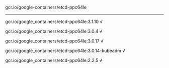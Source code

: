 gcr.io/google-containers/etcd-ppc64le 

----
gcr.io/google_containers/etcd-ppc64le:3.1.10 √

gcr.io/google_containers/etcd-ppc64le:3.0.4 √

gcr.io/google_containers/etcd-ppc64le:3.0.17 √

gcr.io/google_containers/etcd-ppc64le:3.0.14-kubeadm √

gcr.io/google_containers/etcd-ppc64le:2.2.5 √

